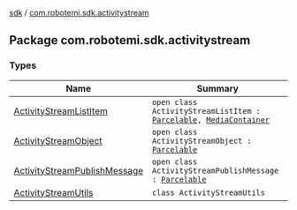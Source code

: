 [sdk](../index.md) / [com.robotemi.sdk.activitystream](./index.md)

## Package com.robotemi.sdk.activitystream

### Types

| Name | Summary |
|---|---|
| [ActivityStreamListItem](-activity-stream-list-item/index.md) | `open class ActivityStreamListItem : `[`Parcelable`](https://developer.android.com/reference/android/os/Parcelable.html)`, `[`MediaContainer`](../com.robotemi.sdk/-media-container/index.md) |
| [ActivityStreamObject](-activity-stream-object/index.md) | `open class ActivityStreamObject : `[`Parcelable`](https://developer.android.com/reference/android/os/Parcelable.html) |
| [ActivityStreamPublishMessage](-activity-stream-publish-message/index.md) | `open class ActivityStreamPublishMessage : `[`Parcelable`](https://developer.android.com/reference/android/os/Parcelable.html) |
| [ActivityStreamUtils](-activity-stream-utils/index.md) | `class ActivityStreamUtils` |

